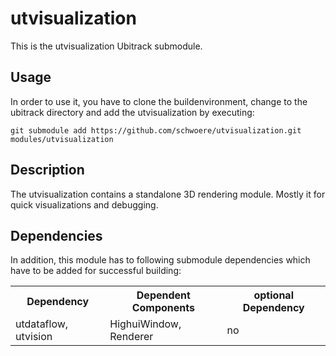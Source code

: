 utvisualization
===============
This is the utvisualization Ubitrack submodule.

Usage
-----
In order to use it, you have to clone the buildenvironment, change to the ubitrack directory and add the utvisualization by executing:

    git submodule add https://github.com/schwoere/utvisualization.git modules/utvisualization

Description
----------
The utvisualization contains a standalone 3D rendering module. Mostly it for quick visualizations and debugging.

Dependencies
----------
In addition, this module has to following submodule dependencies which have to be added for successful building:

<table>
  <tr>
    <th>Dependency</th><th>Dependent Components</th><th>optional Dependency</th>
  </tr>
  <tr>
    <td>utdataflow, utvision</td><td>HighuiWindow, Renderer</td><td>no</td>
  </tr>
</table>

